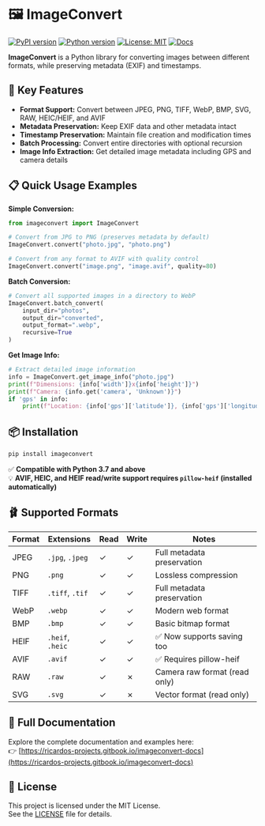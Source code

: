 # 🖼️ ImageConvert

[![PyPI version](https://img.shields.io/pypi/v/imageconvert.svg)](https://pypi.org/project/imageconvert/)
[![Python version](https://img.shields.io/pypi/pyversions/imageconvert.svg)](https://pypi.org/project/imageconvert/)
[![License: MIT](https://img.shields.io/badge/License-MIT-yellow.svg)](./LICENSE)
[![Docs](https://img.shields.io/badge/documentation-blue)](https://ricardos-projects.gitbook.io/imageconvert-docs)


**ImageConvert** is a Python library for converting images between different formats, while preserving metadata (EXIF) and timestamps.

## 🚀 Key Features

- **Format Support:** Convert between JPEG, PNG, TIFF, WebP, BMP, SVG, RAW, HEIC/HEIF, and AVIF
- **Metadata Preservation:** Keep EXIF data and other metadata intact
- **Timestamp Preservation:** Maintain file creation and modification times
- **Batch Processing:** Convert entire directories with optional recursion
- **Image Info Extraction:** Get detailed image metadata including GPS and camera details

## 📋 Quick Usage Examples

**Simple Conversion:**
```python
from imageconvert import ImageConvert

# Convert from JPG to PNG (preserves metadata by default)
ImageConvert.convert("photo.jpg", "photo.png")

# Convert from any format to AVIF with quality control
ImageConvert.convert("image.png", "image.avif", quality=80)
```

**Batch Conversion:**
```python
# Convert all supported images in a directory to WebP
ImageConvert.batch_convert(
    input_dir="photos",
    output_dir="converted",
    output_format=".webp",
    recursive=True
)
```

**Get Image Info:**
```python
# Extract detailed image information
info = ImageConvert.get_image_info("photo.jpg")
print(f"Dimensions: {info['width']}x{info['height']}")
print(f"Camera: {info.get('camera', 'Unknown')}")
if 'gps' in info:
    print(f"Location: {info['gps']['latitude']}, {info['gps']['longitude']}")
```

## 📦 Installation

```bash
pip install imageconvert
```

✅ **Compatible with Python 3.7 and above**  
💡 **AVIF, HEIC, and HEIF read/write support requires `pillow-heif` (installed automatically)**

## 🩰 Supported Formats

| Format | Extensions       | Read | Write | Notes                           |
|--------|------------------|------|-------|---------------------------------|
| JPEG   | `.jpg`, `.jpeg`  | ✓    | ✓     | Full metadata preservation      |
| PNG    | `.png`           | ✓    | ✓     | Lossless compression            |
| TIFF   | `.tiff`, `.tif`  | ✓    | ✓     | Full metadata preservation      |
| WebP   | `.webp`          | ✓    | ✓     | Modern web format               |
| BMP    | `.bmp`           | ✓    | ✓     | Basic bitmap format             |
| HEIF   | `.heif`, `.heic` | ✓    | ✓     | ✅ Now supports saving too       |
| AVIF   | `.avif`          | ✓    | ✓     | ✅ Requires pillow-heif          |
| RAW    | `.raw`           | ✓    | ✗     | Camera raw format (read only)   |
| SVG    | `.svg`           | ✓    | ✗     | Vector format (read only)       |

## 📃 Full Documentation

Explore the complete documentation and examples here:  
👉 [https://ricardos-projects.gitbook.io/imageconvert-docs](https://ricardos-projects.gitbook.io/imageconvert-docs)

## 📄 License

This project is licensed under the MIT License.  
See the [LICENSE](https://github.com/mricardo888/ImageConvert/blob/main/LICENSE) file for details.

